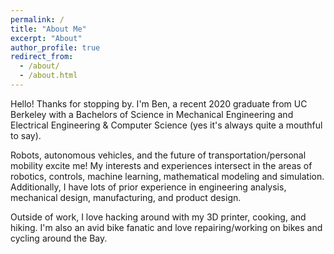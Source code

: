 ```yaml
---
permalink: /
title: "About Me"
excerpt: "About"
author_profile: true
redirect_from: 
  - /about/
  - /about.html
---
```


Hello! Thanks for stopping by. I'm Ben, a recent 2020 graduate from UC Berkeley with a Bachelors of Science in Mechanical Engineering and Electrical Engineering & Computer Science (yes it's always quite a mouthful to say). 


Robots, autonomous vehicles, and the future of transportation/personal mobility excite me! My interests and experiences intersect in the areas of robotics, controls, machine learning, mathematical modeling and simulation. Additionally, I have lots of prior experience in engineering analysis, mechanical design, manufacturing, and product design.


Outside of work, I love hacking around with my 3D printer, cooking, and hiking. I'm also an avid bike fanatic and love repairing/working on bikes and cycling around the Bay.